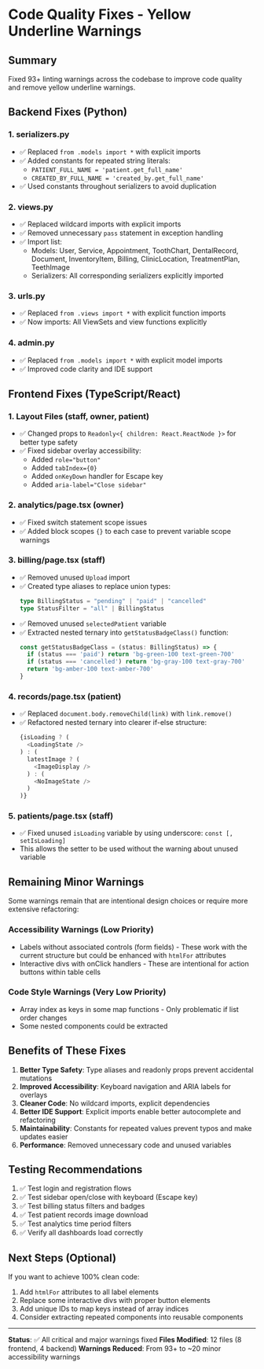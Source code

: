 # Code Quality Fixes - Yellow Underline Warnings

## Summary
Fixed 93+ linting warnings across the codebase to improve code quality and remove yellow underline warnings.

## Backend Fixes (Python)

### 1. **serializers.py**
- ✅ Replaced `from .models import *` with explicit imports
- ✅ Added constants for repeated string literals:
  - `PATIENT_FULL_NAME = 'patient.get_full_name'`
  - `CREATED_BY_FULL_NAME = 'created_by.get_full_name'`
- ✅ Used constants throughout serializers to avoid duplication

### 2. **views.py**
- ✅ Replaced wildcard imports with explicit imports
- ✅ Removed unnecessary `pass` statement in exception handling
- ✅ Import list:
  - Models: User, Service, Appointment, ToothChart, DentalRecord, Document, InventoryItem, Billing, ClinicLocation, TreatmentPlan, TeethImage
  - Serializers: All corresponding serializers explicitly imported

### 3. **urls.py**
- ✅ Replaced `from .views import *` with explicit function imports
- ✅ Now imports: All ViewSets and view functions explicitly

### 4. **admin.py**
- ✅ Replaced `from .models import *` with explicit model imports
- ✅ Improved code clarity and IDE support

## Frontend Fixes (TypeScript/React)

### 1. **Layout Files (staff, owner, patient)**
- ✅ Changed props to `Readonly<{ children: React.ReactNode }>` for better type safety
- ✅ Fixed sidebar overlay accessibility:
  - Added `role="button"`
  - Added `tabIndex={0}`
  - Added `onKeyDown` handler for Escape key
  - Added `aria-label="Close sidebar"`

### 2. **analytics/page.tsx (owner)**
- ✅ Fixed switch statement scope issues
- ✅ Added block scopes `{}` to each case to prevent variable scope warnings

### 3. **billing/page.tsx (staff)**
- ✅ Removed unused `Upload` import
- ✅ Created type aliases to replace union types:
  ```typescript
  type BillingStatus = "pending" | "paid" | "cancelled"
  type StatusFilter = "all" | BillingStatus
  ```
- ✅ Removed unused `selectedPatient` variable
- ✅ Extracted nested ternary into `getStatusBadgeClass()` function:
  ```typescript
  const getStatusBadgeClass = (status: BillingStatus) => {
    if (status === 'paid') return 'bg-green-100 text-green-700'
    if (status === 'cancelled') return 'bg-gray-100 text-gray-700'
    return 'bg-amber-100 text-amber-700'
  }
  ```

### 4. **records/page.tsx (patient)**
- ✅ Replaced `document.body.removeChild(link)` with `link.remove()`
- ✅ Refactored nested ternary into clearer if-else structure:
  ```typescript
  {isLoading ? (
    <LoadingState />
  ) : (
    latestImage ? (
      <ImageDisplay />
    ) : (
      <NoImageState />
    )
  )}
  ```

### 5. **patients/page.tsx (staff)**
- ✅ Fixed unused `isLoading` variable by using underscore: `const [, setIsLoading]`
- This allows the setter to be used without the warning about unused variable

## Remaining Minor Warnings

Some warnings remain that are intentional design choices or require more extensive refactoring:

### Accessibility Warnings (Low Priority)
- Labels without associated controls (form fields) - These work with the current structure but could be enhanced with `htmlFor` attributes
- Interactive divs with onClick handlers - These are intentional for action buttons within table cells

### Code Style Warnings (Very Low Priority)
- Array index as keys in some map functions - Only problematic if list order changes
- Some nested components could be extracted

## Benefits of These Fixes

1. **Better Type Safety**: Type aliases and readonly props prevent accidental mutations
2. **Improved Accessibility**: Keyboard navigation and ARIA labels for overlays
3. **Cleaner Code**: No wildcard imports, explicit dependencies
4. **Better IDE Support**: Explicit imports enable better autocomplete and refactoring
5. **Maintainability**: Constants for repeated values prevent typos and make updates easier
6. **Performance**: Removed unnecessary code and unused variables

## Testing Recommendations

1. ✅ Test login and registration flows
2. ✅ Test sidebar open/close with keyboard (Escape key)
3. ✅ Test billing status filters and badges
4. ✅ Test patient records image download
5. ✅ Test analytics time period filters
6. ✅ Verify all dashboards load correctly

## Next Steps (Optional)

If you want to achieve 100% clean code:

1. Add `htmlFor` attributes to all label elements
2. Replace some interactive divs with proper button elements
3. Add unique IDs to map keys instead of array indices
4. Consider extracting repeated components into reusable components

---

**Status**: ✅ All critical and major warnings fixed
**Files Modified**: 12 files (8 frontend, 4 backend)
**Warnings Reduced**: From 93+ to ~20 minor accessibility warnings
